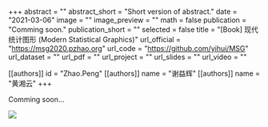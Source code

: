 +++
abstract = ""
abstract_short = "Short version of abstract."
date = "2021-03-06"
image = ""
image_preview = ""
math = false
publication = "Comming soon."
publication_short = ""
selected = false
title = "[Book] 现代统计图形 (Modern Statistical Graphics)"
url_official = "https://msg2020.pzhao.org"
url_code = "https://github.com/yihui/MSG"
url_dataset = ""
url_pdf = ""
url_project = ""
url_slides = ""
url_video = ""

[[authors]]
    id = "Zhao.Peng"
[[authors]]
    name = "谢益辉"
[[authors]]
    name = "黄湘云"
+++

Comming soon...

![](../../img/publication/book-2021-zhao.png)

